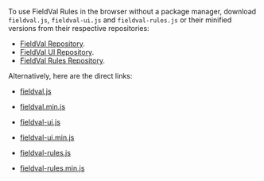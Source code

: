To use FieldVal Rules in the browser without a package manager, download ```fieldval.js```, ```fieldval-ui.js``` and ```fieldval-rules.js``` or their minified versions from their respective repositories:

* [FieldVal Repository](https://github.com/FieldVal/fieldval-js/).
* [FieldVal UI Repository](https://github.com/FieldVal/fieldval-ui/).
* [FieldVal Rules Repository](https://github.com/FieldVal/fieldval-rules-js/).

Alternatively, here are the direct links:

* [fieldval.js](https://raw.githubusercontent.com/FieldVal/fieldval-js/master/fieldval.js)

* [fieldval.min.js](https://raw.githubusercontent.com/FieldVal/fieldval-js/master/fieldval.min.js)

* [fieldval-ui.js](https://raw.githubusercontent.com/FieldVal/fieldval-ui/master/fieldval-ui.js)

* [fieldval-ui.min.js](https://raw.githubusercontent.com/FieldVal/fieldval-ui/master/fieldval-ui.min.js)

* [fieldval-rules.js](https://raw.githubusercontent.com/FieldVal/fieldval-rules-js/master/fieldval-rules.js)

* [fieldval-rules.min.js](https://raw.githubusercontent.com/FieldVal/fieldval-rules-js/master/fieldval-rules.min.js)